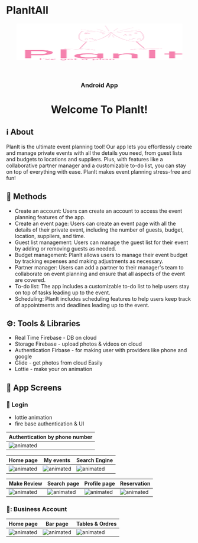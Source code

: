 # PlanItAll
<p align="center"><img src="app/src/main/res/drawable/logo.png" height="100" width="450"></p>
<br/>
<h3 align="center">Android App</h3>
<h1 align="center">Welcome To PlanIt!</h1>


## :information_source: About 
PlanIt is the ultimate event planning tool!
Our app lets you effortlessly create and manage private events with all the details you need, from guest lists and budgets to locations and suppliers.
Plus, with features like a collaborative partner manager and a customizable to-do list, you can stay on top of everything with ease.
PlanIt makes event planning stress-free and fun!
<br/>

## :space_invader: Methods
- Create an account: Users can create an account to access the event planning features of the app.
- Create an event page: Users can create an event page with all the details of their private event, including the number of guests, budget, location, suppliers, and time.
- Guest list management: Users can manage the guest list for their event by adding or removing guests as needed.
- Budget management: PlanIt allows users to manage their event budget by tracking expenses and making adjustments as necessary.
- Partner manager: Users can add a partner to their manager's team to collaborate on event planning and ensure that all aspects of the event are covered.
- To-do list: The app includes a customizable to-do list to help users stay on top of tasks leading up to the event.
- Scheduling: PlanIt includes scheduling features to help users keep track of appointments and deadlines leading up to the event.



## ⚙️: Tools & Libraries
- Real Time Firebase - DB on cloud
- Storage Firebase - upload photos & videos on cloud
- Authentication Firbase - for making user with providers like phone and google
- Glide - get photos from cloud Easily
- Lottie - make your on animation 

## :iphone: App Screens
### :calling: Login
- lottie animation
- fire base authentication & UI

|Authentication by phone number|
|---|
|<img src="https://github.com/SharonFogel8/PlanItAll/blob/master/login.gif?raw=true" alt="animated"  height="480" width="216"/>|


|Home page|My events|Search Engine|
|---|---|---|
|<img src="https://github.com/SharonFogel8/PlanItAll/blob/993246631ee4703c8bac909932af6307817c6636/home-page.jpeg?raw=true" alt="animated" height="480" width="216"/>|<img src="https://github.com/SharonFogel8/PlanItAll/blob/993246631ee4703c8bac909932af6307817c6636/my-events.jpeg?raw=true" alt="animated" height="480" width="216"/>|<img src="https://media.giphy.com/media/hcfXtHdeXM7fYXM8n6/giphy.gif" alt="animated"/>

|Make Review|Search page|Profile page|Reservation|
|---|---|---|---|
|<img src="https://media.giphy.com/media/ft3nsXBNr740EJZgYK/giphy.gif" alt="animated"/>|<img src="https://media.giphy.com/media/H9ywaDxnJ1SxwtmGXe/giphy.gif" alt="animated"/>|<img src="https://media.giphy.com/media/a14Z5ys9IKUy2jL7tn/giphy.gif" alt="animated"/>|<img src="https://media.giphy.com/media/r65IN7S5jU9YHX0DU8/giphy.gif" alt="animated"/>

### 🍹: Business Account
|Home page|Bar page|Tables & Ordres|
|---|---|---|
|<img src="https://media.giphy.com/media/5h9RTI05Hmv1iDACAh/giphy.gif" alt="animated"/>|<img src="https://media.giphy.com/media/0KvyBJgiodaxMQGhfh/giphy.gif" alt="animated"/>|<img src="https://media.giphy.com/media/mEC8JQBXxZIO5TpPWL/giphy.gif" alt="animated"/>|
